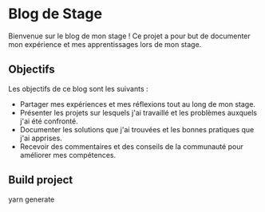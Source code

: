 # Blog de Stage

Bienvenue sur le blog de mon stage ! Ce projet a pour but de documenter mon expérience et mes apprentissages lors de mon stage.

## Objectifs

Les objectifs de ce blog sont les suivants :

- Partager mes expériences et mes réflexions tout au long de mon stage.
- Présenter les projets sur lesquels j'ai travaillé et les problèmes auxquels j'ai été confronté.
- Documenter les solutions que j'ai trouvées et les bonnes pratiques que j'ai apprises.
- Recevoir des commentaires et des conseils de la communauté pour améliorer mes compétences.

## Build project

yarn generate
